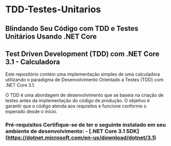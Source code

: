 # TDD-Testes-Unitarios

## Blindando Seu Código com TDD e Testes Unitários Usando .NET Core

## Test Driven Development (TDD) com .NET Core 3.1 - Calculadora

Este repositório contém uma implementação simples de uma calculadora utilizando o paradigma de Desenvolvimento Orientado a Testes (TDD) com .NET Core 3.1.

O TDD é uma abordagem de desenvolvimento que se baseia na criação de testes antes da implementação do código de produção. O objetivo é garantir que o código atenda aos requisitos e funcione conforme o esperado desde o início.

### Pré-requisitos Certifique-se de ter o seguinte instalado em seu ambiente de desenvolvimento: - [.NET Core 3.1 SDK] (https://dotnet.microsoft.com/en-us/download/dotnet/3.1)


